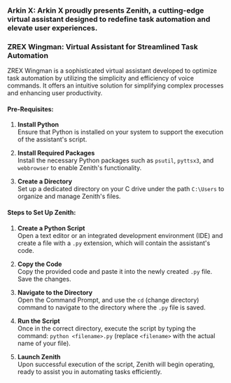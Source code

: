 ### Arkin X: Arkin X proudly presents Zenith, a cutting-edge virtual assistant designed to redefine task automation and elevate user experiences.  

### ZREX Wingman: Virtual Assistant for Streamlined Task Automation  

ZREX Wingman is a sophisticated virtual assistant developed to optimize task automation by utilizing the simplicity and efficiency of voice commands. It offers an intuitive solution for simplifying complex processes and enhancing user productivity.  

#### Pre-Requisites:  
1. **Install Python**  
   Ensure that Python is installed on your system to support the execution of the assistant's script.  

2. **Install Required Packages**  
   Install the necessary Python packages such as `psutil`, `pyttsx3`, and `webbrowser` to enable Zenith's functionality.  

3. **Create a Directory**  
   Set up a dedicated directory on your C drive under the path `C:\Users` to organize and manage Zenith's files.  

#### Steps to Set Up Zenith:  
1. **Create a Python Script**  
   Open a text editor or an integrated development environment (IDE) and create a file with a `.py` extension, which will contain the assistant's code.  

2. **Copy the Code**  
   Copy the provided code and paste it into the newly created `.py` file. Save the changes.  

3. **Navigate to the Directory**  
   Open the Command Prompt, and use the `cd` (change directory) command to navigate to the directory where the `.py` file is saved.  

4. **Run the Script**  
   Once in the correct directory, execute the script by typing the command: `python <filename>.py` (replace `<filename>` with the actual name of your file).  

5. **Launch Zenith**  
   Upon successful execution of the script, Zenith will begin operating, ready to assist you in automating tasks efficiently.
